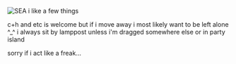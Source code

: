 ![SEA](https://github.com/MellowAmaryllis/MellowAmaryllis/assets/166118914/dae7cc33-e394-46ed-9110-cd162d98256d)
i like a few things

c+h and etc is welcome but if i move away i most likely want to be left alone ^_^
i always sit by lamppost unless i'm dragged somewhere else or in party island

sorry if i act like a freak...

